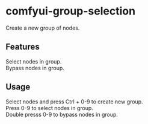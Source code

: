 # comfyui-group-selection

Create a new group of nodes.

## Features

Select nodes in group.  
Bypass nodes in group.  

## Usage

Select nodes and press Ctrl + 0-9 to create new group.  
Press 0-9 to select nodes in group.  
Double presss 0-9 to bypass nodes in group.  